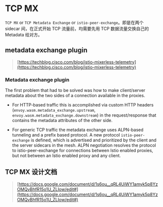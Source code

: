 # TCP MX

`TCP MX` or `TCP Metadata Exchange` or `istio-peer-exchange`。即是在两个 sidecar 间，在正式开始 TCP 流量前，均需要先用 TCP 数据流量交换自己的 Metadata 给对方。

## metadata exchange plugin

> [https://techblog.cisco.com/blog/istio-mixerless-telemetry](https://techblog.cisco.com/blog/istio-mixerless-telemetry)

### Metadata exchange plugin

The first problem that had to be solved was how to make client/server metadata about the two sides of a connection available in the proxies.

- For HTTP-based traffic this is accomplished via custom HTTP headers (`envoy.wasm.metadata_exchange.upstream`, `envoy.wasm.metadata_exchange.downstream`) in the request/response that contains the metadata attributes of the other side.

- For generic TCP traffic the metadata exchange uses ALPN-based tunneling and a prefix based protocol. A new protocol `istio-peer-exchange` is defined, which is advertised and prioritized by the client and the server sidecars in the mesh. ALPN negotiation resolves the protocol to istio-peer-exchange for connections between Istio enabled proxies, but not between an Istio enabled proxy and any client. 


## TCP MX 设计文档

> [https://docs.google.com/document/d/1s6ou__qRL4UiWY1amyk5p8YzOMQvBhfR15o1U_ZLIow/edit#](https://docs.google.com/document/d/1s6ou__qRL4UiWY1amyk5p8YzOMQvBhfR15o1U_ZLIow/edit#)



